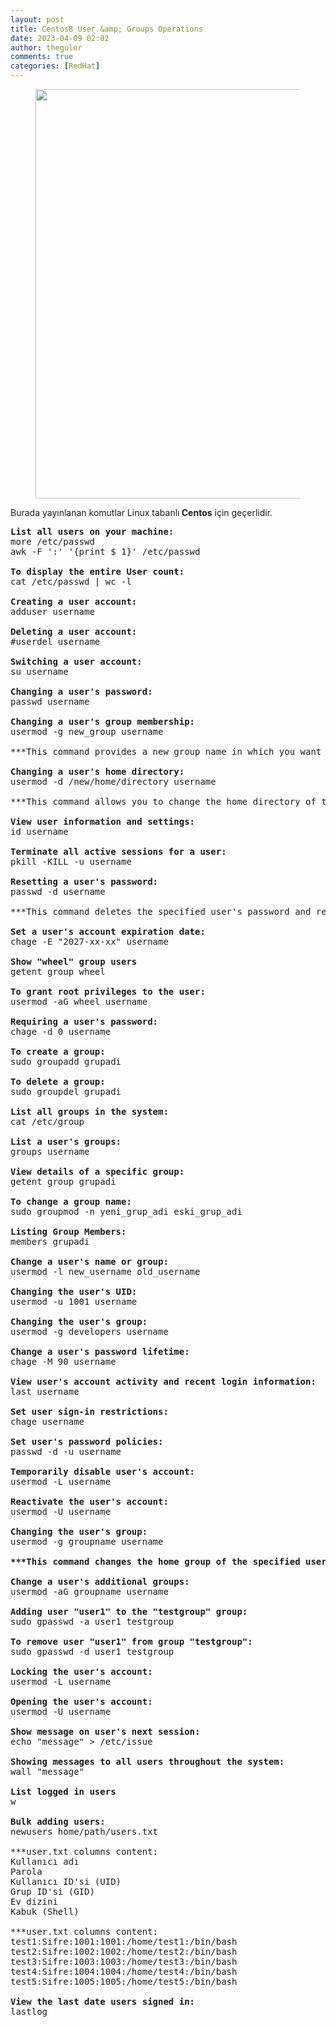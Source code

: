 ```yaml
---
layout: post
title: Centos8 User &amp; Groups Operations
date: 2023-04-09 02:02
author: theguler
comments: true
categories: [RedHat]
---
```

<!-- wp:image {"id":6407,"width":"655px","height":"auto","sizeSlug":"large","linkDestination":"none"} -->
<figure class="wp-block-image size-large is-resized"><img src="https://theguler.wordpress.com/wp-content/uploads/2023/04/lnx_users-kopya.jpg?w=1024" alt="" class="wp-image-6407" style="width:655px;height:auto" /></figure>
<!-- /wp:image -->

<!-- wp:paragraph -->
<p>Burada yayınlanan komutlar Linux&nbsp;tabanlı<strong>&nbsp;Centos</strong> için geçerlidir.</p>
<!-- /wp:paragraph -->

<!-- wp:preformatted -->
<pre class="wp-block-preformatted"><strong>List all users on your machine:</strong><br>more /etc/passwd<br>awk -F ':' '{print $ 1}' /etc/passwd<br><br><strong>To display the entire User count:</strong><br>cat /etc/passwd | wc -l<br><br><strong>Creating a user account:</strong><br>adduser username<br><br><strong>Deleting a user account:</strong><br>#userdel username<br><br><strong>Switching a user account:</strong><br>su username<br><br><strong>Changing a user's password:</strong><br>passwd username<br><br><strong>Changing a user's group membership:</strong><br>usermod -g new_group username<br><br>***This command provides a new group name in which you want the specified user to join the group.<br><br><strong>Changing a user's home directory:</strong><br>usermod -d /new/home/directory username<br><br>***This command allows you to change the home directory of the specified user.<br><br><strong>View user information and settings:</strong><br>id username<br><br><strong>Terminate all active sessions for a user:</strong><br>pkill -KILL -u username<br><br><strong>Resetting a user's password:</strong><br>passwd -d username<br><br>***This command deletes the specified user's password and requires the user to create a new password the next time they log in.<br><br><strong>Set a user's account expiration date:</strong><br>chage -E "2027-xx-xx" username<br><br><strong>Show "wheel" group users</strong><br>getent group wheel<br><br><strong>To grant root privileges to the user:</strong><br>usermod -aG wheel username<br><br><strong>Requiring a user's password:</strong><br>chage -d 0 username<br><br><strong>To create a group:</strong><br>sudo groupadd grupadi<br><br><strong>To delete a group:</strong><br>sudo groupdel grupadi<br><br><strong>List all groups in the system:</strong><br>cat /etc/group<br><br><strong>List a user's groups:</strong><br>groups username<br><br><strong>View details of a specific group:</strong><br>getent group grupadi<br><br><strong>To change a group name:</strong><br>sudo groupmod -n yeni_grup_adi eski_grup_adi<br><br><strong>Listing Group Members:</strong><br>members grupadi<br><br><strong>Change a user's name or group:</strong><br>usermod -l new_username old_username<br><br><strong>Changing the user's UID:</strong><br>usermod -u 1001 username<br><br><strong>Changing the user's group:</strong><br>usermod -g developers username<br><br><strong>Change a user's password lifetime:</strong><br>chage -M 90 username<br><br><strong>View user's account activity and recent login information:</strong><br>last username<br><br><strong>Set user sign-in restrictions:</strong><br>chage username<br><br><strong>Set user's password policies:</strong><br>passwd -d -u username<br><br><strong>Temporarily disable user's account:</strong><br>usermod -L username<br><br><strong>Reactivate the user's account:</strong><br>usermod -U username<br><br><strong>Changing the user's group:</strong><br>usermod -g groupname username<br><br><strong>***This command changes the home group of the specified user.</strong><br><br><strong>Change a user's additional groups:</strong><br>usermod -aG groupname username<br><br><strong>Adding user "user1" to the "testgroup" group:</strong><br>sudo gpasswd -a user1 testgroup<br><br><strong>To remove user "user1" from group "testgroup":</strong><br>sudo gpasswd -d user1 testgroup<br><br><strong>Locking the user's account:</strong><br>usermod -L username<br><br><strong>Opening the user's account:</strong><br>usermod -U username<br><br><strong>Show message on user's next session:</strong><br>echo "message" &gt; /etc/issue<br><br><strong>Showing messages to all users throughout the system:</strong><br>wall "message"<br><br><strong>List logged in users</strong><br>w<br><br><strong>Bulk adding users:</strong><br>newusers home/path/users.txt<br><br>***user.txt columns content:<br>Kullanıcı adı<br>Parola<br>Kullanıcı ID'si (UID)<br>Grup ID'si (GID)<br>Ev dizini<br>Kabuk (Shell)<br><br>***user.txt columns content:<br>test1:Sifre:1001:1001:/home/test1:/bin/bash<br>test2:Sifre:1002:1002:/home/test2:/bin/bash<br>test3:Sifre:1003:1003:/home/test3:/bin/bash<br>test4:Sifre:1004:1004:/home/test4:/bin/bash<br>test5:Sifre:1005:1005:/home/test5:/bin/bash<br><br><strong>View the last date users signed in:</strong><br>lastlog</pre>
<!-- /wp:preformatted -->

<!-- wp:paragraph -->
<p></p>
<!-- /wp:paragraph -->
